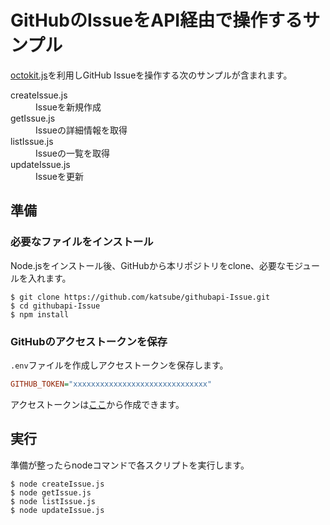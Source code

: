 # GitHubのIssueをAPI経由で操作するサンプル

[octokit.js](https://github.com/octokit/octokit.js)を利用しGitHub Issueを操作する次のサンプルが含まれます。

<dl>
    <dt>createIssue.js</dt><dd>Issueを新規作成</dd>
    <dt>getIssue.js</dt><dd>Issueの詳細情報を取得</dd>
    <dt>listIssue.js</dt><dd>Issueの一覧を取得</dd>
    <dt>updateIssue.js</dt><dd>Issueを更新</dd>
</dl>

## 準備
### 必要なファイルをインストール
Node.jsをインストール後、GitHubから本リポジトリをclone、必要なモジュールを入れます。
```shellsession
$ git clone https://github.com/katsube/githubapi-Issue.git
$ cd githubapi-Issue
$ npm install
```

### GitHubのアクセストークンを保存
`.env`ファイルを作成しアクセストークンを保存します。
```ini
GITHUB_TOKEN="xxxxxxxxxxxxxxxxxxxxxxxxxxxxxx"
```

アクセストークンは[ここ](https://github.com/settings/tokens)から作成できます。

## 実行
準備が整ったらnodeコマンドで各スクリプトを実行します。
```shellsession
$ node createIssue.js
$ node getIssue.js
$ node listIssue.js
$ node updateIssue.js
```